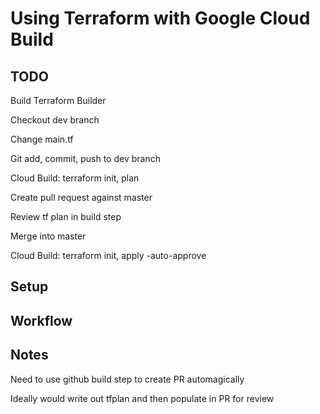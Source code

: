 # Using Terraform with Google Cloud Build

## TODO

Build Terraform Builder

Checkout dev branch

Change main.tf

Git add, commit, push to dev branch

Cloud Build: terraform init, plan

Create pull request against master

Review tf plan in build step

Merge into master

Cloud Build: terraform init, apply -auto-approve

## Setup

## Workflow

## Notes

Need to use github build step to create PR automagically

Ideally would write out tfplan and then populate in PR for review